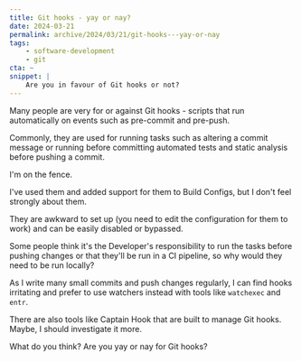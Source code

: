 ```yaml
---
title: Git hooks - yay or nay?
date: 2024-03-21
permalink: archive/2024/03/21/git-hooks---yay-or-nay
tags:
    - software-development
    - git
cta: ~
snippet: |
    Are you in favour of Git hooks or not?
---
```


Many people are very for or against Git hooks - scripts that run automatically on events such as pre-commit and pre-push.

Commonly, they are used for running tasks such as altering a commit message or running before committing automated tests and static analysis before pushing a commit.

I'm on the fence.

I've used them and added support for them to Build Configs, but I don't feel strongly about them.

They are awkward to set up (you need to edit the configuration for them to work) and can be easily disabled or bypassed.

Some people think it's the Developer's responsibility to run the tasks before pushing changes or that they'll be run in a CI pipeline, so why would they need to be run locally?

As I write many small commits and push changes regularly, I can find hooks irritating and prefer to use watchers instead with tools like `watchexec` and `entr`.

There are also tools like Captain Hook that are built to manage Git hooks. Maybe, I should investigate it more.

What do you think? Are you yay or nay for Git hooks?

